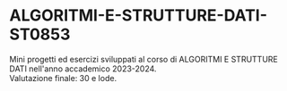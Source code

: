 <h1>ALGORITMI-E-STRUTTURE-DATI-ST0853</h1>
<p>
  Mini progetti ed esercizi sviluppati al corso di ALGORITMI E STRUTTURE DATI nell'anno accademico 2023-2024.
  <br>
  Valutazione finale: 30 e lode.
</p>
